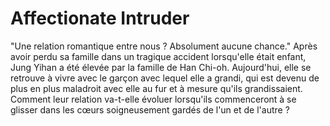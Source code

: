 # Affectionate Intruder
"Une relation romantique entre nous ? Absolument aucune chance." Après avoir perdu sa famille dans un tragique accident lorsqu'elle était enfant, Jung Yihan a été élevée par la famille de Han Chi-oh. Aujourd'hui, elle se retrouve à vivre avec le garçon avec lequel elle a grandi, qui est devenu de plus en plus maladroit avec elle au fur et à mesure qu'ils grandissaient. Comment leur relation va-t-elle évoluer lorsqu'ils commenceront à se glisser dans les cœurs soigneusement gardés de l'un et de l'autre ?